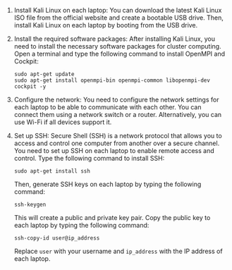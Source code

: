 1. Install Kali Linux on each laptop: You can download the latest Kali Linux ISO file from the official website and create a bootable USB drive. Then, install Kali Linux on each laptop by booting from the USB drive.

2. Install the required software packages: After installing Kali Linux, you need to install the necessary software packages for cluster computing. Open a terminal and type the following command to install OpenMPI and Cockpit:

   ```
   sudo apt-get update
   sudo apt-get install openmpi-bin openmpi-common libopenmpi-dev cockpit -y
   ```

3. Configure the network: You need to configure the network settings for each laptop to be able to communicate with each other. You can connect them using a network switch or a router. Alternatively, you can use Wi-Fi if all devices support it.

4. Set up SSH: Secure Shell (SSH) is a network protocol that allows you to access and control one computer from another over a secure channel. You need to set up SSH on each laptop to enable remote access and control. Type the following command to install SSH:

   ```
   sudo apt-get install ssh
   ```

   Then, generate SSH keys on each laptop by typing the following command:

   ```
   ssh-keygen
   ```

   This will create a public and private key pair. Copy the public key to each laptop by typing the following command:

   ```
   ssh-copy-id user@ip_address
   ```

   Replace `user` with your username and `ip_address` with the IP address of each laptop.
